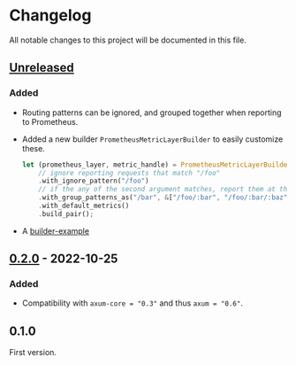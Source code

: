 # Changelog

All notable changes to this project will be documented in this file.

## [Unreleased]

### Added

- Routing patterns can be ignored, and grouped together when reporting to Prometheus.
- Added a new builder `PrometheusMetricLayerBuilder` to easily customize these.

  ```rust
  let (prometheus_layer, metric_handle) = PrometheusMetricLayerBuilder::new()
      // ignore reporting requests that match "/foo"
      .with_ignore_pattern("/foo")
      // if the any of the second argument matches, report them at the `/bar` endpoint
      .with_group_patterns_as("/bar", &["/foo/:bar", "/foo/:bar/:baz"])
      .with_default_metrics()
      .build_pair();
  ```

- A [builder-example](examples/builder-example/)

## [0.2.0] - 2022-10-25

### Added

- Compatibility with `axum-core = "0.3"` and thus `axum = "0.6"`.

## 0.1.0

First version.

[unreleased]: https://github.com/Ptrskay3/axum-prometheus/compare/master...feat/custom-patterns
[0.2.0]: https://github.com/Ptrskay3/axum-prometheus/compare/axum-0.6...HEAD
